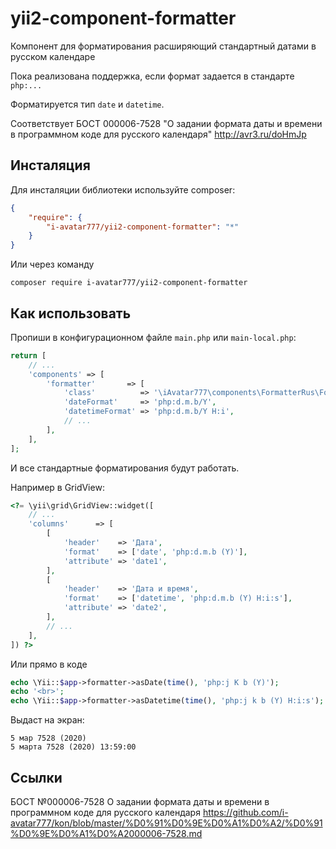 # yii2-component-formatter

Компонент для форматирования расширяющий стандартный датами в русском календаре

Пока реализована поддержка, если формат задается в стандарте `php:...`

Форматируется тип `date` и `datetime`.

Соответствует БОСТ 000006-7528 "О задании формата даты и времени в программном коде для русского календаря" http://avr3.ru/doHmJp 

## Инсталяция

Для инсталяции библиотеки используйте composer:

```json
{
    "require": {
        "i-avatar777/yii2-component-formatter": "*"
    }
}
```

Или через команду

```
composer require i-avatar777/yii2-component-formatter
```

## Как использовать

Пропиши в конфигурационном файле `main.php` или `main-local.php`:

```php
return [
    // ...
    'components' => [
        'formatter'       => [
            'class'          => '\iAvatar777\components\FormatterRus\FormatterRus',
            'dateFormat'     => 'php:d.m.b/Y',
            'datetimeFormat' => 'php:d.m.b/Y H:i',
            // ...
        ],
    ],
];
```

И все стандартные форматирования будут работать.

Например в GridView:

```php
<?= \yii\grid\GridView::widget([
    // ...
    'columns'      => [
        [
            'header'    => 'Дата',
            'format'    => ['date', 'php:d.m.b (Y)'],
            'attribute' => 'date1',
        ],
        [
            'header'    => 'Дата и время',
            'format'    => ['datetime', 'php:d.m.b (Y) H:i:s'],
            'attribute' => 'date2',
        ],
        // ...
    ],
]) ?>
```

Или прямо в коде

```php
echo \Yii::$app->formatter->asDate(time(), 'php:j K b (Y)');
echo '<br>';
echo \Yii::$app->formatter->asDatetime(time(), 'php:j k b (Y) H:i:s');
```


Выдаст на экран:
```
5 мар 7528 (2020)
5 марта 7528 (2020) 13:59:00
```

## Ссылки

БОСТ №000006-7528 О задании формата даты и времени в программном коде для русского календаря
https://github.com/i-avatar777/kon/blob/master/%D0%91%D0%9E%D0%A1%D0%A2/%D0%91%D0%9E%D0%A1%D0%A2000006-7528.md